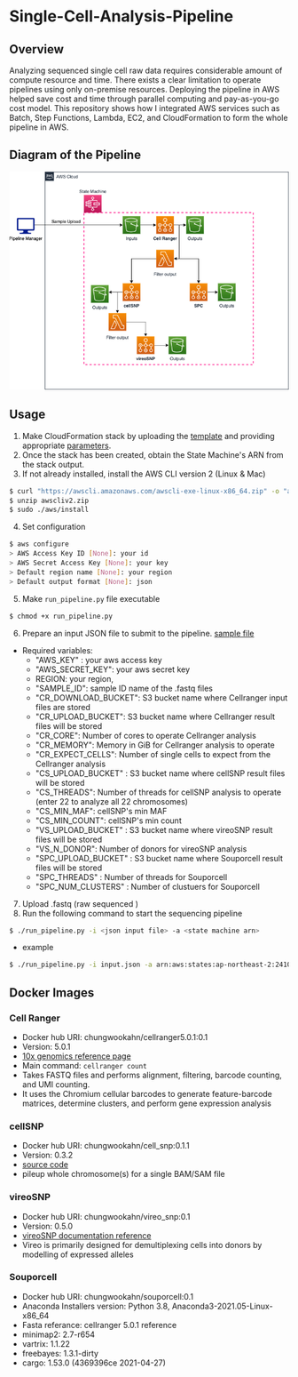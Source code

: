 # Single-Cell-Analysis-Pipeline

## Overview

Analyzing sequenced single cell raw data requires considerable amount of compute resource and time. There exists a clear limitation to operate pipelines using only on-premise resources. Deploying the pipeline in AWS helped save cost and time through parallel computing and pay-as-you-go cost model. This repository shows how I integrated AWS services such as Batch, Step Functions, Lambda, EC2, and CloudFormation to form the whole pipeline in AWS.

## Diagram of the Pipeline

![pipeline overview](./SingleCellPipeline.png)

## Usage

1. Make CloudFormation stack by uploading the [template](./AWS/CloudFormation/CF_template.yaml) and providing appropriate [parameters](./AWS/CloudFormation/README.md).
2. Once the stack has been created, obtain the State Machine's ARN from the stack output.
3. If not already installed, install the AWS CLI version 2 (Linux & Mac)

```bash
$ curl "https://awscli.amazonaws.com/awscli-exe-linux-x86_64.zip" -o "awscliv2.zip"
$ unzip awscliv2.zip
$ sudo ./aws/install
```

4. Set configuration

```bash
$ aws configure
> AWS Access Key ID [None]: your id
> AWS Secret Access Key [None]: your key
> Default region name [None]: your region
> Default output format [None]: json
```

5. Make `run_pipeline.py` file executable

```bash
$ chmod +x run_pipeline.py
```

6. Prepare an input JSON file to submit to the pipeline. [sample file](./sample_input.json)

- Required variables:
  - "AWS_KEY" : your aws access key
  - "AWS_SECRET_KEY": your aws secret key
  - REGION: your region,
  - "SAMPLE_ID": sample ID name of the .fastq files
  - "CR_DOWNLOAD_BUCKET": S3 bucket name where Cellranger input files are stored
  - "CR_UPLOAD_BUCKET": S3 bucket name where Cellranger result files will be stored
  - "CR_CORE": Number of cores to operate Cellranger analysis
  - "CR_MEMORY": Memory in GiB for Cellranger analysis to operate
  - "CR_EXPECT_CELLS": Number of single cells to expect from the Cellranger analysis
  - "CS_UPLOAD_BUCKET" : S3 bucket name where cellSNP result files will be stored
  - "CS_THREADS": Number of threads for cellSNP analysis to operate (enter 22 to analyze all 22 chromosomes)
  - "CS_MIN_MAF": cellSNP's min MAF
  - "CS_MIN_COUNT": cellSNP's min count
  - "VS_UPLOAD_BUCKET" : S3 bucket name where vireoSNP result files will be stored
  - "VS_N_DONOR": Number of donors for vireoSNP analysis
  - "SPC_UPLOAD_BUCKET" : S3 bucket name where Souporcell result files will be stored
  - "SPC_THREADS" : Number of threads for Souporcell
  - "SPC_NUM_CLUSTERS" : Number of clustuers for Souporcell

7. Upload .fastq (raw sequenced )
8. Run the following command to start the sequencing pipeline

```bash
$ ./run_pipeline.py -i <json input file> -a <state machine arn>
```

- example

```bash
$ ./run_pipeline.py -i input.json -a arn:aws:states:ap-northeast-2:241046885174:stateMachine:SC_TEST_Pipeline
```

## Docker Images

### Cell Ranger

- Docker hub URI: chungwookahn/cellranger5.0.1:0.1
- Version: 5.0.1
- [10x genomics reference page](https://support.10xgenomics.com/single-cell-gene-expression/software/pipelines/5.0/what-is-cell-ranger)
- Main command: `cellranger count`
- Takes FASTQ files and performs alignment, filtering, barcode counting, and UMI counting.
- It uses the Chromium cellular barcodes to generate feature-barcode matrices, determine clusters, and perform gene expression analysis

### cellSNP

- Docker hub URI: chungwookahn/cell_snp:0.1.1
- Version: 0.3.2
- [source code](https://github.com/single-cell-genetics/cellSNP)
- pileup whole chromosome(s) for a single BAM/SAM file

### vireoSNP

- Docker hub URI: chungwookahn/vireo_snp:0.1
- Version: 0.5.0
- [vireoSNP documentation reference](https://vireosnp.readthedocs.io/en/latest/index.html)
- Vireo is primarily designed for demultiplexing cells into donors by modelling of expressed alleles

### Souporcell

- Docker hub URI: chungwookahn/souporcell:0.1
- Anaconda Installers version: Python 3.8, Anaconda3-2021.05-Linux-x86_64
- Fasta referance: cellranger 5.0.1 reference
- minimap2: 2.7-r654
- vartrix: 1.1.22
- freebayes: 1.3.1-dirty
- cargo: 1.53.0 (4369396ce 2021-04-27)
